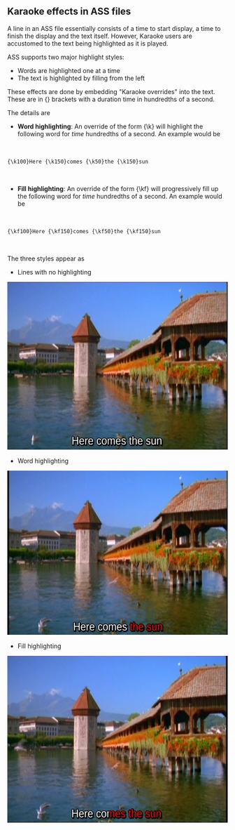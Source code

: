 
##  Karaoke effects in ASS files 


A line in an ASS file essentially consists of a time to start
      display, a time to finish the display and the text itself.
      However, Karaoke users are accustomed to the text being 
      highlighted as it is played.


ASS supports two major highlight styles:

+ Words are highlighted one at a time
+ The text is highlighted by filling from the left

These effects are done by embedding "Karaoke overrides"
      into the text. These are in {} brackets with a duration
      time in hundredths of a second.


The details are

+ __Word highlighting__:
An override of the form {\k<time>}
	  will highlight the following word for _time_ hundredths of a second.
	  An example would be
```

	    
{\k100}Here {\k150}comes {\k50}the {\k150}sun
	    
	  
```

+ __Fill highlighting__:
An override of the form {\kf<time>}
	  will progressively fill up the following word for _time_ hundredths of a second.
	  An example would be
```

	    
{\kf100}Here {\kf150}comes {\kf50}the {\kf150}sun
	    
	  
```


The three styles appear as

+ Lines with no highlighting


![alt text](line.png)
+ Word highlighting


![alt text](word.png)
+ Fill highlighting


![alt text](fill.png)


